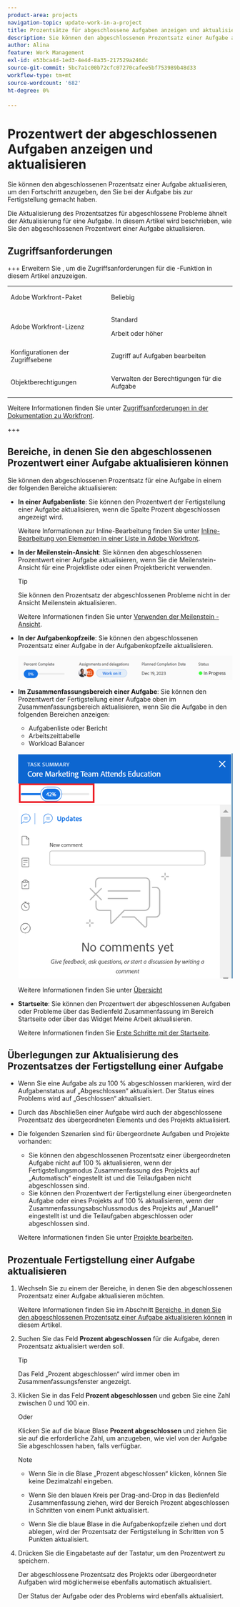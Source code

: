 ```yaml
---
product-area: projects
navigation-topic: update-work-in-a-project
title: Prozentsätze für abgeschlossene Aufgaben anzeigen und aktualisieren
description: Sie können den abgeschlossenen Prozentsatz einer Aufgabe aktualisieren, um den Fortschritt anzugeben, den Sie bei der Aufgabe bis zur Fertigstellung gemacht haben. Die Aktualisierung des Prozentsatzes für abgeschlossene Probleme ähnelt der Aktualisierung für eine Aufgabe. In diesem Artikel wird beschrieben, wie Sie den abgeschlossenen Prozentwert einer Aufgabe aktualisieren.
author: Alina
feature: Work Management
exl-id: e53bca4d-1ed3-4e4d-8a35-217529a246dc
source-git-commit: 5bc7a1c00b72cfc07270cafee5bf753989b48d33
workflow-type: tm+mt
source-wordcount: '682'
ht-degree: 0%

---
```


# Prozentwert der abgeschlossenen Aufgaben anzeigen und aktualisieren

<!--Audited: 05/2025-->

Sie können den abgeschlossenen Prozentsatz einer Aufgabe aktualisieren, um den Fortschritt anzugeben, den Sie bei der Aufgabe bis zur Fertigstellung gemacht haben.

Die Aktualisierung des Prozentsatzes für abgeschlossene Probleme ähnelt der Aktualisierung für eine Aufgabe. In diesem Artikel wird beschrieben, wie Sie den abgeschlossenen Prozentwert einer Aufgabe aktualisieren.

## Zugriffsanforderungen

+++ Erweitern Sie , um die Zugriffsanforderungen für die -Funktion in diesem Artikel anzuzeigen. 

<table style="table-layout:auto"> 
 <col> 
 <col> 
 <tbody> 
  <tr> 
   <td role="rowheader">Adobe Workfront-Paket</td> 
   <td> <p>Beliebig</p> </td> 
  </tr> 
  <tr> 
   <td role="rowheader">Adobe Workfront-Lizenz</td> 
   <td> <p>Standard</p> 
   <p>Arbeit oder höher</p>
   </td> 
  </tr> 
  <tr> 
   <td role="rowheader">Konfigurationen der Zugriffsebene</td> 
   <td> <p>Zugriff auf Aufgaben bearbeiten</p> </td> 
  </tr> 
  <tr> 
   <td role="rowheader">Objektberechtigungen</td> 
   <td> <p>Verwalten der Berechtigungen für die Aufgabe</p>  </td> 
  </tr> 
 </tbody> 
</table>

Weitere Informationen finden Sie unter [Zugriffsanforderungen in der Dokumentation zu Workfront](/help/quicksilver/administration-and-setup/add-users/access-levels-and-object-permissions/access-level-requirements-in-documentation.md).

+++

<!--Old:
<table style="table-layout:auto"> 
 <col> 
 <col> 
 <tbody> 
  <tr> 
   <td role="rowheader">Adobe Workfront plan</td> 
   <td> <p>Any</p> </td> 
  </tr> 
  <tr> 
   <td role="rowheader">Adobe Workfront license*</td> 
   <td> <p>New license: Standard</p> 
   Or
   <p>Current license: Work or higher</p>
   </td> 
  </tr> 
  <tr> 
   <td role="rowheader">Access level configurations</td> 
   <td> <p>Edit access to Tasks</p> </td> 
  </tr> 
  <tr> 
   <td role="rowheader">Object permissions</td> 
   <td> <p>Manage permissions to the task</p>  </td> 
  </tr> 
 </tbody> 
</table>-->

## Bereiche, in denen Sie den abgeschlossenen Prozentwert einer Aufgabe aktualisieren können

Sie können den abgeschlossenen Prozentsatz für eine Aufgabe in einem der folgenden Bereiche aktualisieren:

* **In einer Aufgabenliste**: Sie können den Prozentwert der Fertigstellung einer Aufgabe aktualisieren, wenn die Spalte Prozent abgeschlossen angezeigt wird.

  Weitere Informationen zur Inline-Bearbeitung finden Sie unter [Inline-Bearbeitung von Elementen in einer Liste in Adobe Workfront](../../../workfront-basics/navigate-workfront/use-lists/inline-edit-objects.md).

* **In der Meilenstein-Ansicht**: Sie können den abgeschlossenen Prozentwert einer Aufgabe aktualisieren, wenn Sie die Meilenstein-Ansicht für eine Projektliste oder einen Projektbericht verwenden.

  >[!TIP]
  >
  >  Sie können den Prozentsatz der abgeschlossenen Probleme nicht in der Ansicht Meilenstein aktualisieren.


  Weitere Informationen finden Sie unter [Verwenden der Meilenstein -Ansicht](../../../reports-and-dashboards/reports/reporting-elements/use-milestone-view.md).

* **In der Aufgabenkopfzeile**: Sie können den abgeschlossenen Prozentsatz einer Aufgabe in der Aufgabenkopfzeile aktualisieren.

  ![](assets/nwe-updatetaskpercentinheader-350x54.png)

* **Im Zusammenfassungsbereich einer Aufgabe**: Sie können den Prozentwert der Fertigstellung einer Aufgabe oben im Zusammenfassungsbereich aktualisieren, wenn Sie die Aufgabe in den folgenden Bereichen anzeigen:

   * Aufgabenliste oder Bericht
   * Arbeitszeittabelle
   * Workload Balancer

  ![](assets/update-percent-complete-in-task-summary-highlighted.png)

  Weitere Informationen finden Sie unter [Übersicht](/help/quicksilver/workfront-basics/the-new-workfront-experience/summary-overview.md)

* **Startseite**: Sie können den Prozentwert der abgeschlossenen Aufgaben oder Probleme über das Bedienfeld Zusammenfassung im Bereich Startseite oder über das Widget Meine Arbeit aktualisieren.

  Weitere Informationen finden Sie [Erste Schritte mit der Startseite](/help/quicksilver/workfront-basics/using-home/using-the-home-area/get-started-with-home.md).

## Überlegungen zur Aktualisierung des Prozentsatzes der Fertigstellung einer Aufgabe

* Wenn Sie eine Aufgabe als zu 100 % abgeschlossen markieren, wird der Aufgabenstatus auf „Abgeschlossen“ aktualisiert. Der Status eines Problems wird auf „Geschlossen“ aktualisiert.
* Durch das Abschließen einer Aufgabe wird auch der abgeschlossene Prozentsatz des übergeordneten Elements und des Projekts aktualisiert.
* Die folgenden Szenarien sind für übergeordnete Aufgaben und Projekte vorhanden:
   * Sie können den abgeschlossenen Prozentsatz einer übergeordneten Aufgabe nicht auf 100 % aktualisieren, wenn der Fertigstellungsmodus Zusammenfassung des Projekts auf „Automatisch“ eingestellt ist und die Teilaufgaben nicht abgeschlossen sind.
   * Sie können den Prozentwert der Fertigstellung einer übergeordneten Aufgabe oder eines Projekts auf 100 % aktualisieren, wenn der Zusammenfassungsabschlussmodus des Projekts auf „Manuell“ eingestellt ist und die Teilaufgaben abgeschlossen oder abgeschlossen sind.

  Weitere Informationen finden Sie unter [Projekte bearbeiten](../manage-projects/edit-projects.md).

## Prozentuale Fertigstellung einer Aufgabe aktualisieren

1. Wechseln Sie zu einem der Bereiche, in denen Sie den abgeschlossenen Prozentsatz einer Aufgabe aktualisieren möchten.

   Weitere Informationen finden Sie im Abschnitt [Bereiche, in denen Sie den abgeschlossenen Prozentsatz einer Aufgabe aktualisieren können](#areas-where-you-can-update-the-percent-complete-of-a-task) in diesem Artikel.

1. Suchen Sie das Feld **Prozent abgeschlossen** für die Aufgabe, deren Prozentsatz aktualisiert werden soll.

   >[!TIP]
   >
   >Das Feld „Prozent abgeschlossen“ wird immer oben im Zusammenfassungsfenster angezeigt.

1. Klicken Sie in das Feld **Prozent abgeschlossen** und geben Sie eine Zahl zwischen 0 und 100 ein.

   Oder

   Klicken Sie auf die blaue Blase **Prozent abgeschlossen** und ziehen Sie sie auf die erforderliche Zahl, um anzugeben, wie viel von der Aufgabe Sie abgeschlossen haben, falls verfügbar.

   >[!NOTE]
   >
   >    * Wenn Sie in die Blase „Prozent abgeschlossen“ klicken, können Sie keine Dezimalzahl eingeben.
   >    * Wenn Sie den blauen Kreis per Drag-and-Drop in das Bedienfeld Zusammenfassung ziehen, wird der Bereich Prozent abgeschlossen in Schritten von einem Punkt aktualisiert.
   >
   >    * Wenn Sie die blaue Blase in die Aufgabenkopfzeile ziehen und dort ablegen, wird der Prozentsatz der Fertigstellung in Schritten von 5 Punkten aktualisiert.

1. Drücken Sie die Eingabetaste auf der Tastatur, um den Prozentwert zu speichern.

   Der abgeschlossene Prozentsatz des Projekts oder übergeordneter Aufgaben wird möglicherweise ebenfalls automatisch aktualisiert.

   Der Status der Aufgabe oder des Problems wird ebenfalls aktualisiert.

